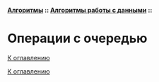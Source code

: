 **[Алгоритмы](../../README.md#алгоритмы) :: [Алгоритмы работы с данными](../../README.md#алгоритмы-работы-с-данными) ::**
# Операции с очередью

<!--

-->

[К оглавлению](../../README.md#алгоритмы-работы-с-данными)



[К оглавлению](../../README.md#алгоритмы-работы-с-данными)
